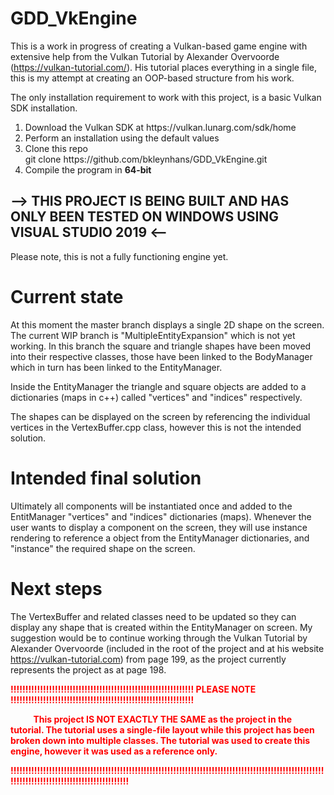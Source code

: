 # GDD_VkEngine

This is a work in progress of creating a Vulkan-based game engine with extensive help from the Vulkan Tutorial by Alexander Overvoorde (https://vulkan-tutorial.com/).  His tutorial places everything in a single file, this is my attempt at creating an OOP-based structure from his work.

The only installation requirement to work with this project, is a basic Vulkan SDK installation.

<ol>
  <li>Download the Vulkan SDK at https://vulkan.lunarg.com/sdk/home</li>
  <li>Perform an installation using the default values</li>
  <li>Clone this repo</li>    
    git clone https://github.com/bkleynhans/GDD_VkEngine.git    
  <li>Compile the program in <b>64-bit</b></li>
</ol>

## --> THIS PROJECT IS BEING BUILT AND HAS ONLY BEEN TESTED ON WINDOWS USING VISUAL STUDIO 2019 <--

Please note, this is not a fully functioning engine yet.

# Current state

At this moment the master branch displays a single 2D shape on the screen.  The current WIP branch is "MultipleEntityExpansion" which is not yet working.  In this branch the square and triangle shapes have been moved into their respective classes, those have been linked to the BodyManager which in turn has been linked to the EntityManager.  

Inside the EntityManager the triangle and square objects are added to a dictionaries (maps in c++) called "vertices" and "indices" respectively.

The shapes can be displayed on the screen by referencing the individual vertices in the VertexBuffer.cpp class, however this is not the intended solution.

# Intended final solution

Ultimately all components will be instantiated once and added to the EntitManager "vertices" and "indices" dictionaries (maps).  Whenever the user wants to display a component on the screen, they will use instance rendering to reference a object from the EntityManager dictionaries, and "instance" the required shape on the screen.

# Next steps

The VertexBuffer and related classes need to be updated so they can display any shape that is created within the EntityManager on screen.  My suggestion would be to continue working through the Vulkan Tutorial by Alexander Overvoorde (included in the root of the project and at his website https://vulkan-tutorial.com) from page 199, as the project currently represents the project as at page 198.


<p><strong><font color='red'>
!!!!!!!!!!!!!!!!!!!!!!!!!!!!!!!!!!!!!!!!!!!!!!!!!!!!!!!!!!!!!! PLEASE NOTE !!!!!!!!!!!!!!!!!!!!!!!!!!!!!!!!!!!!!!!!!!!!!!!!!!!!!!!!!!!!!!

&nbsp;&nbsp;&nbsp;&nbsp;&nbsp;&nbsp;&nbsp;&nbsp;&nbsp;&nbsp;&nbsp;This project IS NOT EXACTLY THE SAME as the project in the tutorial.  The tutorial uses a single-file layout while this project has been broken down into multiple classes.  The tutorial was used to create this engine, however it was used as a reference only. <br>

!!!!!!!!!!!!!!!!!!!!!!!!!!!!!!!!!!!!!!!!!!!!!!!!!!!!!!!!!!!!!!!!!!!!!!!!!!!!!!!!!!!!!!!!!!!!!!!!!!!!!!!!!!!!!!!!!!!!!!!!!!!!!!!!!!!!!!!!!!!!!!!!!!
</font></strong></p>

